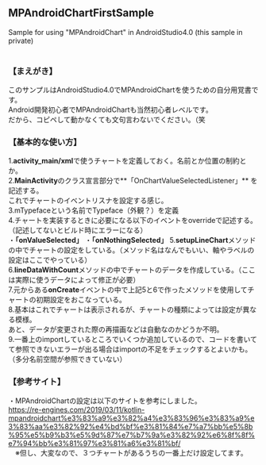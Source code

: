 ## MPAndroidChartFirstSample
Sample for using "MPAndroidChart" in AndroidStudio4.0 (this sample in private)  
<br />  
  
  
### 【まえがき】
 このサンプルはAndroidStudio4.0でMPAndroidChartを使うための自分用覚書です。  
 Android開発初心者でMPAndroidChartも当然初心者レベルです。  
 だから、コピペして動かなくても文句言わないでください。（笑  
  
  
### 【基本的な使い方】  
  1.**activity_main/xml**で使うチャートを定義しておく。名前とか位置の制約とか。  
  2.**MainActivity**のクラス宣言部分で**「OnChartValueSelectedListener」** を記述する。  
   これでチャートのイベントリスナを設定する感じ。  
  3.mTypefaceという名前でTypeface（外観？）を定義  
  4.チャートを実装するときに必要になる以下のイベントをoverrideで記述する。（記述してないとビルド時にエラーになる）  
   ・**「onValueSelected」**
   ・**「onNothingSelected」**
  5.**setupLineChart**メソッドの中でチャートの設定をしている。（メソッド名はなんでもいい、軸やラベルの設定はここでやっている）  
  6.**lineDataWithCount**メソッドの中でチャートのデータを作成している。（ここは実際に使うデータによって修正が必要）  
  7.元からある**onCreate**イベントの中で上記5と6で作ったメソッドを使用してチャートの初期設定をおこなっている。  
  8.基本はこれでチャートは表示されるが、チャートの種類によっては設定が異なる模様。  
   あと、データが変更された際の再描画などは自動なのかどうか不明。  
  9.一番上のimportしているところでいくつか追加しているので、コードを書いてて参照できないエラーが出る場合はimportの不足をチェックするとよいかも。（多分名前空間が参照できていない）  
   
  
### 【参考サイト】  
 ・MPAndroidChartの設定は以下のサイトを参考にしました。  
  https://re-engines.com/2019/03/11/kotlin-mpandroidchart%e3%83%a9%e3%82%a4%e3%83%96%e3%83%a9%e3%83%aa%e3%82%92%e4%bd%bf%e3%81%84%e7%a7%bb%e5%8b%95%e5%b9%b3%e5%9d%87%e7%b7%9a%e3%82%92%e6%8f%8f%e7%94%bb%e3%81%97%e3%81%a6%e3%81%bf/  
 　※但し、大変なので、３つチャートがあるうちの一番上だけ設定してます。  

